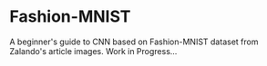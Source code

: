 # Fashion-MNIST
A beginner's guide to CNN based on Fashion-MNIST dataset from Zalando's article images.
Work in Progress...

